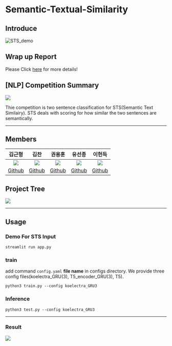 # Semantic-Textual-Similarity

## Introduce
![STS_demo](https://user-images.githubusercontent.com/73874591/201269490-158b73f7-85c5-4c41-a39f-0a6099ce4c4d.gif)

## Wrap up Report
Please Click [here](https://www.notion.so/NLP-Wrap-up-Report-49002b7186304491a7954e0d4e7ae309) for more details!

## [NLP] Competition Summary

<img src="https://user-images.githubusercontent.com/97590480/205296373-f04d2ba4-6232-457d-8b2e-4bcbafa1a353.png">

Thie competition is two sentence classification for STS(Semantic Text Similairy). STS deals with scoring for how similar the two sentences are semantically.

___

## Members
|김근형|김찬|권용훈|유선종|이헌득|
|:---:|:---:|:---:|:---:|:---:|
|<img src="https://user-images.githubusercontent.com/97590480/205299519-174ef1be-eed6-4752-9f3d-49b64de78bec.png">|<img src="https://user-images.githubusercontent.com/97590480/205299316-ea3dc16c-00ec-4c37-b801-3a75ae6f4ca2.png">|<img src="https://user-images.githubusercontent.com/97590480/205299125-c4e55849-6555-4c9b-908a-0341e2b6fa22.png">|<img src="https://user-images.githubusercontent.com/97590480/205299037-aec039ea-f8d3-46c6-8c11-08c4c88e4c56.jpeg">|<img src="https://user-images.githubusercontent.com/97590480/205299457-5292caeb-22eb-49d2-a52e-6e69da593d6f.jpeg">|
|[Github](https://github.com/kimkeunhyeong)|[Github](https://github.com/chanmuzi)|[Github](https://github.com/kwon13)|[Github](https://github.com/Trailblazer-Yoo)|[Github](https://github.com/hundredeuk2)|

## Project Tree

<img src="https://user-images.githubusercontent.com/97590480/205296028-741f9042-187a-40e8-a774-a024864c0b9c.png">

___

## Usage

### Demo For STS Input
```
streamlit run app.py
```
### train
add command `config.yaml` **file name** in configs directory. We provide three config files(koelectra_GRU(3), T5_encoder_GRU(3), T5).
```
python3 train.py --config koelectra_GRU3
```

### Inference
```
python3 test.py --config koelectra_GRU3
```

___

### Result

<img src="https://user-images.githubusercontent.com/97590480/205300430-04ddc8a0-c0b5-4a3a-af31-1088d7af40c9.png">